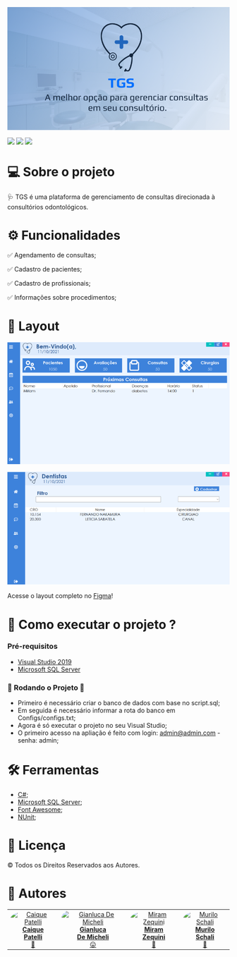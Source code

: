 
![Logo](https://github.com/CaiquePatelliScapeline/TGS/blob/main/Readme%20assets/Tgs.png)


![](https://img.shields.io/badge/-C%23-blue)   ![](https://img.shields.io/badge/-SQL%20Server-blue)   ![](https://img.shields.io/badge/TGS-Em%20constru%C3%A7%C3%A3o-green)  
  

# 💻 Sobre o projeto

🩺 TGS é uma plataforma de gerenciamento de consultas direcionada à consultórios odontológicos.

  
# ⚙️ Funcionalidades

:white_check_mark: Agendamento de consultas;

:white_check_mark: Cadastro de pacientes;

:white_check_mark: Cadastro de profissionais;

:white_check_mark: Informações sobre procedimentos;


# 🧠 Layout

![](https://github.com/CaiquePatelliScapeline/TGS/blob/main/Readme%20assets/1.png)

![](https://github.com/CaiquePatelliScapeline/TGS/blob/main/Readme%20assets/2.png)

Acesse o layout completo no [Figma](https://www.figma.com/community/file/1012833819051900162/TGS)!


# 🚀  Como executar o projeto ?

### Pré-requisitos

* [Visual Studio 2019](https://visualstudio.microsoft.com/pt-br/downloads) 
* [Microsoft SQL Server](https://www.microsoft.com/pt-br/sql-server/sql-server-downloads)


### 🎲  Rodando o Projeto 🧭

* Primeiro é necessário criar o banco de dados com base no script.sql;
* Em seguida é necessário informar a rota do banco em Configs/configs.txt;
* Agora é só executar o projeto no seu Visual Studio;
* O primeiro acesso na apliação é feito com login: admin@admin.com - senha: admin;


# 🛠  Ferramentas
* [C#](https://docs.microsoft.com/pt-br/dotnet/csharp/);
* [Microsoft SQL Server](https://www.microsoft.com/pt-br/sql-server/sql-server-2019);
* [Font Awesome](https://fontawesome.com/);
* [NUnit](https://nunit.org/);


# 📝  Licença
© Todos os Direitos Reservados aos Autores.


# 🦸  Autores 
<table>
  <tr align="center">
    <td>
      <a href="https://github.com/CaiquePatelliScapeline">
        <img style="border-radius: 50%" src="https://avatars.githubusercontent.com/u/56651727?v=4" width="100px" alt="Caique Patelli" />
        <br>
        <b>Caique<br>Patelli</b>
        <br>
        🖖
      </a>  
    </td>   
    <td>
      <a href="https://github.com/GianlucaDeMicheli">
        <img style="border-radius: 20px" src="https://avatars.githubusercontent.com/u/56308126?v=4" width="100px" alt="Gianluca De Micheli" />
        <br>
        <b>Gianluca<br>De Micheli</b>
        <br>
        😛
      </a>
    </td>  
    <td>
      <a href="https://github.com/MZequini">
        <img style="border-radius: 50%" src="https://avatars.githubusercontent.com/u/88983177?v=4" width="100px" alt="Miram Zequini"/>
        <br>
        <b>Miram<br>Zequini</b>
        <br>
        🤗
      </a>
    </td>
    <td>
      <a href="https://github.com/MuriloSchali">
        <img style="border-radius: 50%" src="https://avatars.githubusercontent.com/u/89110560?v=4" width="100px" alt="Murilo Schali"/>
        <br>
        <b>Murilo<br>Schali</b>
        <br>
        🧐
      </a>
    </td>
  </tr>
</table>
